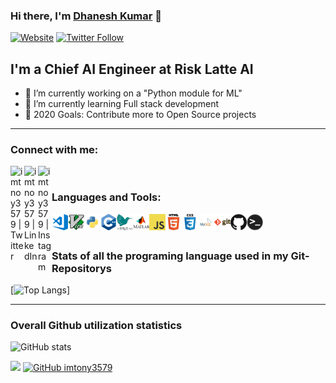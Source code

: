 ### Hi there, I'm [Dhanesh Kumar](https://github.com/imtony3579) 👋
[![Website](https://img.shields.io/website?label=Linkdin&style=for-the-badge&url=https://www.instagram.com/imtony12/)](https://www.linkedin.com/in/erdhanesh/)
[![Twitter Follow](https://img.shields.io/twitter/follow/imtony12?color=1DA1F2&logo=twitter&style=for-the-badge)](https://twitter.com/intent/follow?original_referer=https%3A%2F%2Fgithub.com%2Fimtony12&screen_name=imtony12)


## I'm a Chief AI Engineer at Risk Latte AI

- 🔭 I’m currently working on a "Python module for ML"
- 🌱 I’m currently learning Full stack development
- 🥅 2020 Goals: Contribute more to Open Source projects

<!--
### Spotify Playing 🎧
-->
---
### Connect with me:

[<img align="left" alt="imtnoy3579 | Twitter" width="22px" src="https://cdn.jsdelivr.net/npm/simple-icons@v3/icons/twitter.svg" />](https://twitter.com/imtony12)

[<img align="left" alt="imtnoy3579 | LinkedIn" width="22px" src="https://cdn.jsdelivr.net/npm/simple-icons@v3/icons/linkedin.svg" />](https://www.linkedin.com/in/erdhanesh/)

[<img align="left" alt="imtnoy3579 | Instagram" width="22px" src="https://cdn.jsdelivr.net/npm/simple-icons@v3/icons/instagram.svg" />](https://www.instagram.com/imtony12/)

<br />

### Languages and Tools:

[<img align="left" alt="Visual Studio Code" width="26px" src="https://raw.githubusercontent.com/github/explore/80688e429a7d4ef2fca1e82350fe8e3517d3494d/topics/visual-studio-code/visual-studio-code.png" />]()
[<img align="left" alt="Vim" width="26px" src="https://raw.githubusercontent.com/github/explore/80688e429a7d4ef2fca1e82350fe8e3517d3494d/topics/vim/vim.png" />]()
[<img align="left" alt="Python" width="26px" src="https://raw.githubusercontent.com/github/explore/80688e429a7d4ef2fca1e82350fe8e3517d3494d/topics/python/python.png" />]()
[<img align="left" alt="CPP" width="26px" src="https://raw.githubusercontent.com/github/explore/80688e429a7d4ef2fca1e82350fe8e3517d3494d/topics/cpp/cpp.png" />]()
[<img align="left" alt="Latex" width="26px" src="https://raw.githubusercontent.com/github/explore/80688e429a7d4ef2fca1e82350fe8e3517d3494d/topics/latex/latex.png" />]()
[<img align="left" alt="Matlab" width="26px" src="https://raw.githubusercontent.com/github/explore/80688e429a7d4ef2fca1e82350fe8e3517d3494d/topics/matlab/matlab.png" />]()
[<img align="left" alt="JavaScript" width="26px" src="https://raw.githubusercontent.com/github/explore/80688e429a7d4ef2fca1e82350fe8e3517d3494d/topics/javascript/javascript.png" />]()
[<img align="left" alt="HTML5" width="26px" src="https://raw.githubusercontent.com/github/explore/80688e429a7d4ef2fca1e82350fe8e3517d3494d/topics/html/html.png" />]()
[<img align="left" alt="CSS3" width="26px" src="https://raw.githubusercontent.com/github/explore/80688e429a7d4ef2fca1e82350fe8e3517d3494d/topics/css/css.png" />]()
[<img align="left" alt="Mysql" width="26px" src="https://raw.githubusercontent.com/github/explore/80688e429a7d4ef2fca1e82350fe8e3517d3494d/topics/mysql/mysql.png" />]()
[<img align="left" alt="Git" width="26px" src="https://raw.githubusercontent.com/github/explore/80688e429a7d4ef2fca1e82350fe8e3517d3494d/topics/git/git.png" />]()
[<img align="left" alt="GitHub" width="26px" src="https://raw.githubusercontent.com/github/explore/78df643247d429f6cc873026c0622819ad797942/topics/github/github.png" />]()
[<img align="left" alt="Terminal" width="26px" src="https://raw.githubusercontent.com/github/explore/80688e429a7d4ef2fca1e82350fe8e3517d3494d/topics/terminal/terminal.png" />]()

<br />
<br />

### Stats of all the programing language used in my Git-Repositorys


[![Top Langs](https://github-readme-stats.vercel.app/api/top-langs/?username=imtony3579&layout=compact)]

---

### Overall Github utilization statistics 

![GitHub stats](https://github-readme-stats.vercel.app/api?username=imtony3579&show_icons=true)

![](https://komarev.com/ghpvc/?username=imtony3579&color=blue&label=Profile+Views)
[![GitHub imtony3579](https://img.shields.io/github/followers/imtony3579?label=follow&style=social)](https://github.com/imtony3579)

